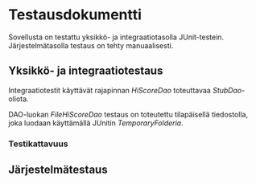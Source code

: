 # Testausdokumentti

Sovellusta on testattu yksikkö- ja integraatiotasolla JUnit-testein. Järjestelmätasolla testaus on tehty manuaalisesti.

## Yksikkö- ja integraatiotestaus

Integraatiotestit käyttävät rajapinnan _HiScoreDao_ toteuttavaa _StubDao_-oliota.

DAO-luokan _FileHiScoreDao_ testaus on toteutettu tilapäisellä tiedostolla, joka luodaan käyttämällä JUnitin _TemporaryFolderia_.

### Testikattavuus

## Järjestelmätestaus
